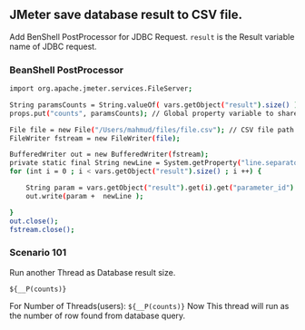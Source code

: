 ## JMeter save database result to CSV file.

Add BenShell PostProcessor for JDBC Request.
`result` is the Result variable name of JDBC request.

### BeanShell PostProcessor
```bash
import org.apache.jmeter.services.FileServer;

String paramsCounts = String.valueOf( vars.getObject("result").size() );
props.put("counts", paramsCounts); // Global property variable to share data to another thread.

File file = new File("/Users/mahmud/files/file.csv"); // CSV file path
FileWriter fstream = new FileWriter(file);

BufferedWriter out = new BufferedWriter(fstream);
private static final String newLine = System.getProperty("line.separator");
for (int i = 0 ; i < vars.getObject("result").size() ; i ++) {

	String param = vars.getObject("result").get(i).get("parameter_id").toString(); // parameter_id is the column name
	out.write(param +  newLine );

}
out.close();
fstream.close();
```

### Scenario 101
Run another Thread as Database result size.
```
${__P(counts)}
```
For Number of Threads(users): `${__P(counts)}`
Now This thread will run as the number of row found from database query.
